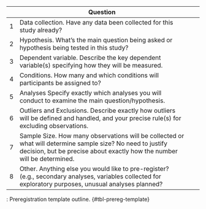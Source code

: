 |   | Question                                                                                                                                                                              |   |   |
|---|---------------------------------------------------------------------------------------------------------------------------------------------------------------------------------------|---|---|
| 1 | Data collection. Have any data been collected for this study already?                                                                                                                 |   |   |
| 2 | Hypothesis. What’s the main question being asked or hypothesis being tested in this study?                                                                                            |   |   |
| 3 | Dependent variable. Describe the key dependent variable(s) specifying how they will be measured.                                                                                      |   |   |
| 4 | Conditions. How many and which conditions will participants be assigned to?                                                                                                           |   |   |
| 5 | Analyses Specify exactly which analyses you will conduct to examine the main question/hypothesis.                                                                                     |   |   |
| 6 | Outliers and Exclusions. Describe exactly how outliers will be defined and handled, and your precise rule(s) for excluding observations.                                              |   |   |
| 7 | Sample Size. How many observations will be collected or what will determine sample size? No need to justify decision, but be precise about exactly how the number will be determined. |   |   |
| 8 | Other. Anything else you would like to pre-register? (e.g., secondary analyses, variables collected for exploratory purposes, unusual analyses planned?                               |   |   |

: Preregistration template outline. {#tbl-prereg-template}
